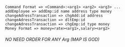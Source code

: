 ```
Command Format => <Command>:<arg1> <arg2> <arg3> ...
addEmployee => addEmp:id name address type money
changeAdressTransaction => chgAdd:id address
changeAdressTransaction => dltEmp:id
changeAdressTransaction => chgEmp:id type money
Money Format => money=rate><arg1>,salary><arg2>
```

###### NO NEED ORDER FOR ANY Arg (MAP IS GOD) 
